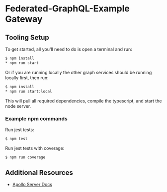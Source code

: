 # Federated-GraphQL-Example Gateway

## Tooling Setup
To get started, all you'll need to do is open a terminal and run:
```bash
$ npm install
* npm run start
```
Or if you are running locally the other graph services should be running locally first, then run:
```bash
$ npm install
* npm run start:local
```

This will pull all required dependencies, compile the typescript, and start the node server.

### Example npm commands
Run jest tests:
```bash
$ npm test
```
Run jest tests with coverage:
```bash
$ npm run coverage
```

## Additional Resources
- [Apollo Server Docs](https://www.apollographql.com/docs/apollo-server/federation/introduction)
